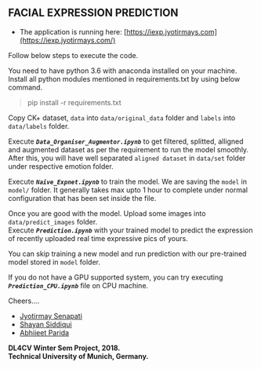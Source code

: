 

## FACIAL EXPRESSION PREDICTION       

* The application is running here: [https://iexp.jyotirmays.com](https://iexp.jyotirmays.com/)

Follow below steps to execute the code.<br/>

You need to have python 3.6 with anaconda installed on your machine. <br/>
Install all python modules mentioned in requirements.txt by using below command.

  > pip install -r requirements.txt

Copy CK+ dataset, `data` into `data/original_data` folder and `labels` into `data/labels` folder.

Execute **_`Data_Organiser_Augmentor.ipynb`_** to get filtered, splitted, alligned and augmented dataset 
as per the requirement to run the model smoothly.
After this, you will have well separated `aligned dataset` in `data/set` folder under respective emotion folder.

Execute **_`Naive_Expnet.ipynb`_** to train the model.
We are saving the `model` in `model/` folder.
It generally takes max upto 1 hour to complete under normal configuration that has been set inside the file.

Once you are good with the model. Upload some images into `data/predict_images` folder.<br/>
Execute **_`Prediction.ipynb`_** with your trained model to predict the expression of recently uploaded real time expressive pics of yours.

You can skip training a new model and run prediction with our pre-trained model stored in `model` folder.<br/>

If you do not have a GPU supported system, you can try executing **_`Prediction_CPU.ipynb`_** file on CPU machine.

Cheers....

- [Jyotirmay Senapati](https://www.linkedin.com/in/jyotirmay-senapati-30615421/)
- [Shayan Siddiqui](https://www.linkedin.com/in/shayan-siddiqui/)
- [Abhijeet Parida](https://www.linkedin.com/in/a-parida/)

**DL4CV Winter Sem Project, 2018.**
<br/>
**Technical University of Munich, Germany.**


